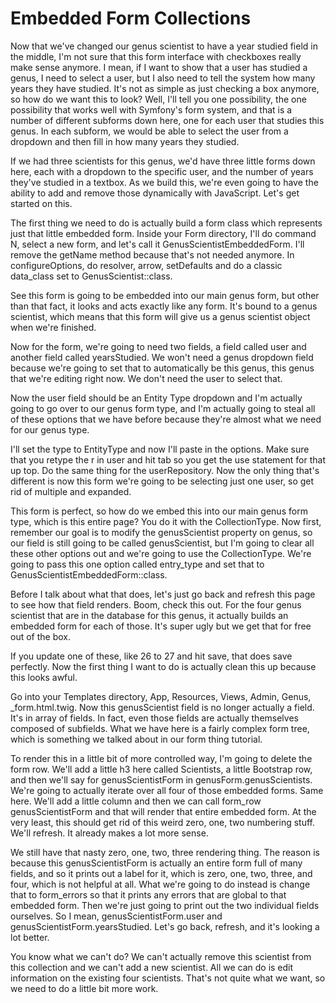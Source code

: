 # Embedded Form Collections

Now that we've changed our genus scientist to have a year studied field in the middle, I'm not sure that this form interface with checkboxes really make sense anymore. I mean, if I want to show that a user has studied a genus, I need to select a user, but I also need to tell the system how many years they have studied. It's not as simple as just checking a box anymore, so how do we want this to look? Well, I'll tell you one possibility, the one possibility that works well with Symfony's form system, and that is a number of different subforms down here, one for each user that studies this genus. In each subform, we would be able to select the user from a dropdown and then fill in how many years they studied.

If we had three scientists for this genus, we'd have three little forms down here, each with a dropdown to the specific user, and the number of years they've studied in a textbox. As we build this, we're even going to have the ability to add and remove those dynamically with JavaScript. Let's get started on this.

The first thing we need to do is actually build a form class which represents just that little embedded form. Inside your Form directory, I'll do command N, select a new form, and let's call it GenusScientistEmbeddedForm. I'll remove the getName method because that's not needed anymore. In configureOptions, do resolver, arrow, setDefaults and do a classic data_class set to GenusScientist::class.

See this form is going to be embedded into our main genus form, but other than that fact, it looks and acts exactly like any form. It's bound to a genus scientist, which means that this form will give us a genus scientist object when we're finished.

Now for the form, we're going to need two fields, a field called user and another field called yearsStudied. We won't need a genus dropdown field because we're going to set that to automatically be this genus, this genus that we're editing right now. We don't need the user to select that.

Now the user field should be an Entity Type dropdown and I'm actually going to go over to our genus form type, and I'm actually going to steal all of these options that we have before because they're almost what we need for our genus type.

I'll set the type to EntityType and now I'll paste in the options. Make sure that you retype the r in user and hit tab so you get the use statement for that up top. Do the same thing for the userRepository. Now the only thing that's different is now this form we're going to be selecting just one user, so get rid of multiple and expanded.

This form is perfect, so how do we embed this into our main genus form type, which is this entire page? You do it with the CollectionType. Now first, remember our goal is to modify the genusScientist property on genus, so our field is still going to be called genusScientist, but I'm going to clear all these other options out and we're going to use the CollectionType. We're going to pass this one option called entry_type and set that to GenusScientistEmbeddedForm::class.

Before I talk about what that does, let's just go back and refresh this page to see how that field renders. Boom, check this out. For the four genus scientist that are in the database for this genus, it actually builds an embedded form for each of those. It's super ugly but we get that for free out of the box.

If you update one of these, like 26 to 27 and hit save, that does save perfectly. Now the first thing I want to do is actually clean this up because this looks awful.

Go into your Templates directory, App, Resources, Views, Admin, Genus, _form.html.twig. Now this genusScientist field is no longer actually a field. It's in array of fields. In fact, even those fields are actually themselves composed of subfields. What we have here is a fairly complex form tree, which is something we talked about in our form thing tutorial.

To render this in a little bit of more controlled way, I'm going to delete the form row. We'll add a little h3 here called Scientists, a little Bootstrap row, and then we'll say for genusScientistForm in genusForm.genusScientists. We're going to actually iterate over all four of those embedded forms. Same here. We'll add a little column and then we can call form_row genusScientistForm and that will render that entire embedded form. At the very least, this should get rid of this weird zero, one, two numbering stuff. We'll refresh. It already makes a lot more sense.

We still have that nasty zero, one, two, three rendering thing. The reason is because this genusScientistForm is actually an entire form full of many fields, and so it prints out a label for it, which is zero, one, two, three, and four, which is not helpful at all. What we're going to do instead is change that to form_errors so that it prints any errors that are global to that embedded form. Then we're just going to print out the two individual fields ourselves. So I mean, genusScientistForm.user and genusScientistForm.yearsStudied. Let's go back, refresh, and it's looking a lot better.

You know what we can't do? We can't actually remove this scientist from this collection and we can't add a new scientist. All we can do is edit information on the existing four scientists. That's not quite what we want, so we need to do a little bit more work.
